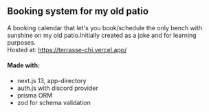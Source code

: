 ## Booking system for my old patio
A booking calendar that let's you book/schedule the only bench with sunshine on my old patio.Initially created as a joke and for learning purposes. <br>
Hosted at: https://terrasse-chi.vercel.app/
#### Made with:
- next.js 13, app-directory
- auth.js with discord provider
- prisma ORM
- zod for schema validation

